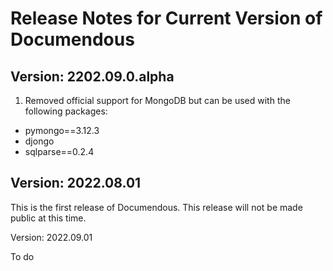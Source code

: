 # Release Notes for Current Version of Documendous

## Version: 2202.09.0.alpha

1. Removed official support for MongoDB but can be used with the following packages:

* pymongo==3.12.3
* djongo
* sqlparse==0.2.4

## Version: 2022.08.01

This is the first release of Documendous. This release will not be made public at this time.

Version: 2022.09.01

To do
